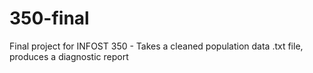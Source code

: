 # 350-final
Final project for INFOST 350 - Takes a cleaned population data .txt file, produces a diagnostic report
